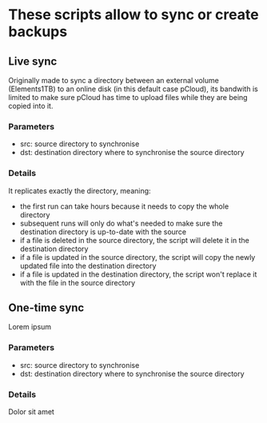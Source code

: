 # These scripts allow to sync or create backups
## Live sync
Originally made to sync a directory between an external volume (Elements1TB) to an online disk (in this default case pCloud), its bandwith is limited to make sure pCloud has time to upload files while they are being copied into it.
### Parameters
- src: source directory to synchronise
- dst: destination directory where to synchronise the source directory
### Details
It replicates exactly the directory, meaning:
- the first run can take hours because it needs to copy the whole directory
- subsequent runs will only do what's needed to make sure the destination directory is up-to-date with the source
- if a file is deleted in the source directory, the script will delete it in the destination directory
- if a file is updated in the source directory, the script will copy the newly updated file into the destination directory
- if a file is updated in the destination directory, the script won't replace it with the file in the source directory
## One-time sync
Lorem ipsum
### Parameters
- src: source directory to synchronise
- dst: destination directory where to synchronise the source directory
### Details
Dolor sit amet
